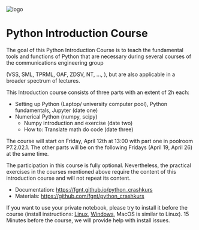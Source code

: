 ![logo](static/python_logo.svg)

# Python Introduction Course

The goal of this Python Introduction Course is to teach the fundamental tools and functions of Python that are
necessary during several courses of the communications engineering group
<!-- or the measurement engineering group -->
(VSS, SML, TPRML, OAF, ZDSV, NT, <!--KSS, -->..., ), but are also applicable in a broader spectrum of lectures.

This Introduction course consists of three parts with an extent of 2h each:

 - Setting up Python (Laptop/ university computer pool), Python fundamentals, Jupyter (date one)
 - Numerical Python (numpy, scipy)
   - Numpy introduction and exercise (date two)
   - How to: Translate math do code (date three)
<!--  - Evaluation and visualization (pandas, matplotlib, ...) -->

<!-- While the course was originally designed for multiple presence sessions, this time the course is
intended as an online tutorial. 
However, there will be a question round at April 15st 09:00 to solve eventual problems with the setup
of the Python environment. -->
<!-- The course will take place on October 21th, 2022 and the following Friday from 14:00 to 16:00
in the pool room P7.2.02.1. -->
The course will start on Friday, April 12th at 13:00 with part one in poolroom P7.2.02.1.
The other parts will be on the following Fridays (April 19, April 26) at the same time.
<!-- The two dates for the second part will be decided in our first meeting. -->
<!-- This year, we will skip the third part (pandas, ...). -->
The participation in this course is fully optional.
Nevertheless, the practical exercises in the courses mentioned above require the content of this introduction
course and will not repeat its content.

 - Documentation: https://fgnt.github.io/python_crashkurs
 - Materials: https://github.com/fgnt/python_crashkurs

If you want to use your private notebook, please try to install it before the course
(install instructions: [Linux](https://fgnt.github.io/python_crashkurs/#/include/install_linux),
[Windows](https://fgnt.github.io/python_crashkurs/#/include/install_windows), MacOS is similar to Linux).
15 Minutes before the course, we will provide help with install issues.
